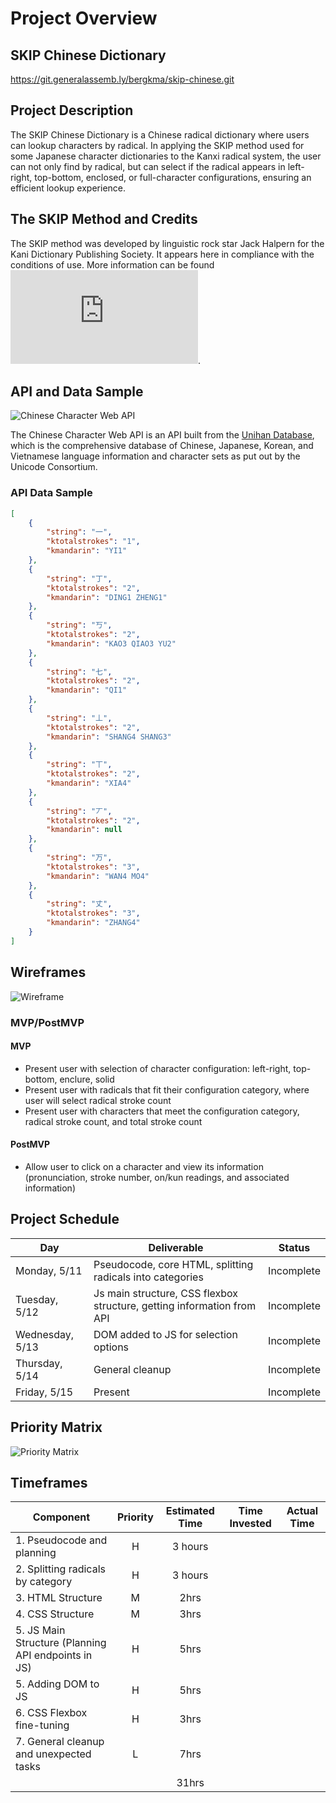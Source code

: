 # Project Overview

## SKIP Chinese Dictionary

https://git.generalassemb.ly/bergkma/skip-chinese.git

## Project Description

The SKIP Chinese Dictionary is a Chinese radical dictionary where users can lookup characters by radical. In applying the SKIP method used for some Japanese character dictionaries to the Kanxi radical system, the user can not only find by radical, but can select if the radical appears in left-right, top-bottom, enclosed, or full-character configurations, ensuring an efficient lookup experience. 

## The SKIP Method and Credits
The SKIP method was developed by linguistic rock star Jack Halpern for the Kani Dictionary Publishing Society. It appears here in compliance with the conditions of use. More information can be found ![here](http://www.kanji.org/kanji/dictionaries/skip_permission.htm).

## API and Data Sample

![Chinese Character Web API](http://ccdb.hemiola.com/)

The Chinese Character Web API is an API built from the [Unihan Database](http://www.unicode.org/reports/tr38/#N10260), which is the comprehensive database of Chinese, Japanese, Korean, and Vietnamese language information and character sets as put out by the Unicode Consortium. 

### API Data Sample

```JSON
[
    {
        "string": "一",
        "ktotalstrokes": "1",
        "kmandarin": "YI1"
    },
    {
        "string": "丁",
        "ktotalstrokes": "2",
        "kmandarin": "DING1 ZHENG1"
    },
    {
        "string": "丂",
        "ktotalstrokes": "2",
        "kmandarin": "KAO3 QIAO3 YU2"
    },
    {
        "string": "七",
        "ktotalstrokes": "2",
        "kmandarin": "QI1"
    },
    {
        "string": "丄",
        "ktotalstrokes": "2",
        "kmandarin": "SHANG4 SHANG3"
    },
    {
        "string": "丅",
        "ktotalstrokes": "2",
        "kmandarin": "XIA4"
    },
    {
        "string": "丆",
        "ktotalstrokes": "2",
        "kmandarin": null
    },
    {
        "string": "万",
        "ktotalstrokes": "3",
        "kmandarin": "WAN4 MO4"
    },
    {
        "string": "丈",
        "ktotalstrokes": "3",
        "kmandarin": "ZHANG4"
    }
]
```

## Wireframes
![Wireframe](https://i.imgur.com/mFgAHez.png)


### MVP/PostMVP


#### MVP

- Present user with selection of character configuration: left-right, top-bottom, enclure, solid
- Present user with radicals that fit their configuration category, where user will select radical stroke count
- Present user with characters that meet the configuration category, radical stroke count, and total stroke count


#### PostMVP

- Allow user to click on a character and view its information (pronunciation, stroke number, on/kun readings, and associated information)


## Project Schedule

|  Day | Deliverable | Status
|---|---| ---|
|Monday, 5/11| Pseudocode, core HTML, splitting radicals into categories | Incomplete
|Tuesday, 5/12| Js main structure, CSS flexbox structure, getting information from API | Incomplete
|Wednesday, 5/13| DOM added to JS for selection options | Incomplete
|Thursday, 5/14| General cleanup | Incomplete
|Friday, 5/15| Present | Incomplete


## Priority Matrix

![Priority Matrix](https://i.imgur.com/CgQCmTp.jpg)

## Timeframes

| Component | Priority | Estimated Time | Time Invested | Actual Time |
| --- | :---: |  :---: | :---: | :---: |
| 1. Pseudocode and planning | H | 3 hours | |
| 2. Splitting radicals by category | H | 3 hours | |
| 3. HTML Structure | M | 2hrs |  |  |
| 4. CSS Structure | M | 3hrs |  |  |
| 5. JS Main Structure (Planning API endpoints in JS) | H | 5hrs |  |  |
| 5. Adding DOM to JS | H | 5hrs |  |  |
| 6. CSS Flexbox fine-tuning | H | 3hrs |  |  |
| 7. General cleanup and unexpected tasks | L | 7hrs |  |  |
|  |   | 31hrs |  |   |
